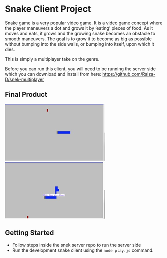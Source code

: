 # Snake Client Project

Snake game is a very popular video game. It is a video game concept where the player maneuvers a dot and grows it by ‘eating’ pieces of food. As it moves and eats, it grows and the growing snake becomes an obstacle to smooth maneuvers. The goal is to grow it to become as big as possible without bumping into the side walls, or bumping into itself, upon which it dies.

This is simply a multiplayer take on the genre.

Before you can run this client, you will need to be running the server side which you can download and install from here: https://github.com/Raiza-D/snek-multiplayer

## Final Product

!["Screenshot of the gameboard with the snake moving towards the dot."](./snake-game-pic1.jpeg)
!["Screenshot of the gameboard showing one of the special player messages available."](./snake-game-pic2.jpeg)


## Getting Started

- Follow steps inside the snek server repo to run the server side
- Run the development snake client using the `node play.js` command.

